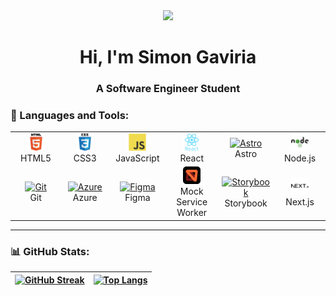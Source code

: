 <div id="header" align="center">
    <img src="https://media.giphy.com/media/eCqFYAVjjDksg/giphy.gif" width="200"/>
    <h1 align="center">Hi, I'm Simon Gaviria</h1>
    <h3 align="center">A Software Engineer Student</h3>
</div>

### 🔨 Languages and Tools:
<table align="center">
  <tr>
    <td align="center" width="86">
      <a href="https://developer.mozilla.org/en-US/docs/Web/HTML" target="_blank">
        <img src="https://raw.githubusercontent.com/devicons/devicon/master/icons/html5/html5-original-wordmark.svg" width="28" height="28" alt="HTML5"/>
      </a>
      <br>HTML5
    </td>
    <td align="center" width="86">
      <a href="https://developer.mozilla.org/en-US/docs/Web/CSS" target="_blank">
        <img src="https://raw.githubusercontent.com/devicons/devicon/master/icons/css3/css3-original-wordmark.svg" width="28" height="28" alt="CSS3"/>
      </a>
      <br>CSS3
    </td>
    <td align="center" width="86">
      <a href="https://developer.mozilla.org/en-US/docs/Web/JavaScript" target="_blank">
        <img src="https://raw.githubusercontent.com/devicons/devicon/master/icons/javascript/javascript-original.svg" width="28" height="28" alt="JavaScript"/>
      </a>
      <br>JavaScript
    </td>
    <td align="center" width="86">
      <a href="https://reactjs.org/" target="_blank">
        <img src="https://raw.githubusercontent.com/devicons/devicon/master/icons/react/react-original-wordmark.svg" width="28" height="28" alt="React"/>
      </a>
      <br>React
    </td>
    <td align="center" width="86">
      <a href="https://astro.build/" target="_blank">
        <img src="https://avatars.githubusercontent.com/u/44914786?s=200&v=4" width="28" height="28" alt="Astro"/>
      </a>
      <br>Astro
    </td>
    <td align="center" width="86">
      <a href="https://nodejs.org/" target="_blank">
        <img src="https://raw.githubusercontent.com/devicons/devicon/master/icons/nodejs/nodejs-original-wordmark.svg" width="28" height="28" alt="Node.js"/>
      </a>
      <br>Node.js
    </td>
  </tr>
  <tr>
    <td align="center" width="86">
      <a href="https://developer.mozilla.org/en-US/docs/Web/HTML" target="_blank">
        <img src="https://www.vectorlogo.zone/logos/git-scm/git-scm-icon.svg" width="28" height="28" alt="Git"/>
      </a>
      <br>Git
    </td>
    <td align="center" width="86">
      <a href="https://azure.microsoft.com/en-in/" target="_blank">
        <img src="https://www.vectorlogo.zone/logos/microsoft_azure/microsoft_azure-icon.svg" width="28" height="28" alt="Azure"/>
      </a>
      <br>Azure
    </td>
    <td align="center" width="86">
      <a href="https://www.figma.com/" target="_blank">
        <img src="https://www.vectorlogo.zone/logos/figma/figma-icon.svg" width="28" height="28" alt="Figma"/>
      </a>
      <br>Figma
    </td>
    <td align="center" width="86">
      <a href="https://mswjs.io/" target="_blank">
        <img src="https://raw.githubusercontent.com/mswjs/msw/main/media/msw-logo.svg" width="28" height="28" alt="MSW"/>
      </a>
      <br>Mock Service Worker
    </td>
    <td align="center" width="86">
      <a href="https://storybook.js.org/" target="_blank">
        <img src="https://raw.githubusercontent.com/storybookjs/brand/master/badge/badge-storybook.svg" width="28" height="28" alt="Storybook"/>
      </a>
      <br>Storybook
    </td>
    <td align="center" width="86">
      <a href="https://nextjs.org/" target="_blank">
        <img src="https://raw.githubusercontent.com/devicons/devicon/master/icons/nextjs/nextjs-original-wordmark.svg" width="28" height="28" alt="Next.js"/>
      </a>
      <br>Next.js
    </td>
  </tr>
</table>


---

### 📊 GitHub Stats:
| <a href="https://git.io/streak-stats"><img src="https://streak-stats.demolab.com?user=siimongc&theme=transparent&hide_border=true" alt="GitHub Streak"/></a> | <a href="https://github.com/siimongc/github-readme-stats"><img src="https://github-readme-stats.vercel.app/api/top-langs/?username=siimongc&theme=transparent" alt="Top Langs"/></a> |
| --- | --- |



